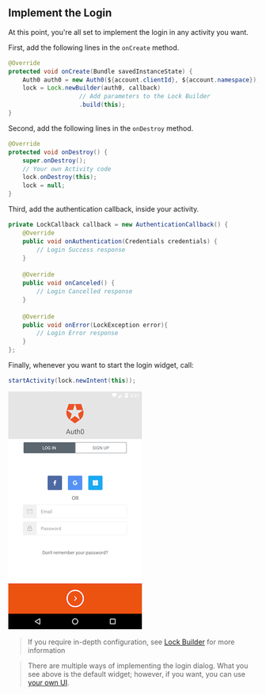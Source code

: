 ## Implement the Login

At this point, you're all set to implement the login in any activity you want.

First, add the following lines in the `onCreate` method.

```java
@Override
protected void onCreate(Bundle savedInstanceState) {
    Auth0 auth0 = new Auth0(${account.clientId}, ${account.namespace});
    lock = Lock.newBuilder(auth0, callback)
                    // Add parameters to the Lock Builder
                    .build(this);
}
```

Second, add the following lines in the `onDestroy` method.

```java
@Override
protected void onDestroy() {
    super.onDestroy();
    // Your own Activity code
    lock.onDestroy(this);
    lock = null;
}
```

Third, add the authentication callback, inside your activity.

```java
private LockCallback callback = new AuthenticationCallback() {
    @Override
    public void onAuthentication(Credentials credentials) {
        // Login Success response
    }

    @Override
    public void onCanceled() {
        // Login Cancelled response
    }

    @Override
    public void onError(LockException error){
        // Login Error response
    }
};
```

Finally, whenever you want to start the login widget, call:

```java
startActivity(lock.newIntent(this));
```

<div class="phone-mockup"><img src="/media/articles/libraries/lock-android/login.png" alt="Mobile example screenshot"/></div>

> If you require in-depth configuration, see [Lock Builder](/libraries/lock-android#lock-builder) for more information

> There are multiple ways of implementing the login dialog. What you see above is the default widget; however, if you want, you can use [your own UI](02-custom-login).